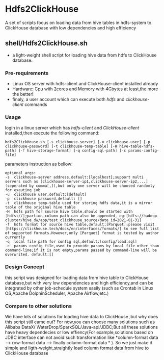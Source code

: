 # Hdfs2ClickHouse

A set of scripts focus on loading data from hive tables in hdfs-system to ClickHouse database with low dependencies and high efficiency

## shell/Hdfs2ClickHouse.sh

- a light-weight shell script for loading hive data from hdfs to ClickHouse database.


### Pre-requirements

- Linux OS server with hdfs-client and ClickHouse-client installed already
- Hardware: Cpu with 2cores and Memory with 4Gbytes at least,the more the better!
- finaly, a user account which can execute both *hdfs* and *clickhouse-client* commands

### Usage

login in a linux server which has *hdfs-client* and *ClickHouse-client* installed,then execute the following command:

```shell
hdfs2ClickHouse.sh [-s clickhouse-server] [-u clickhouse-user] [-p clickhouse-password] [-t clickhouse-temp-table] [-H hive-table-hdfs-path] [-f hive-storage-format] [-q config-sql-path] [-c params-config-file]
```

parameters instruction as bellow:

```
optional args:
-s  clickhouse-server address,default:[localhost];support multi servers such as [clickhouse-server-ip1,clickhouse-server-ip2,...](seperated by comma[,]),but only one server will be choosed randomly for exeuting job
-u  clickhouse user,default:[default]
-p  clickhouse password,default: []
-t  clickhouse temp-table used for storing hdfs data,it is a mirror table of the original hive table
-H  hdfs path for source hive table,should be started with [hdfs://];partion column path can also be appended, eg:[hdfs://hadoop-cluster/hive_dw/app/test_clickhouse_source/date_id=2021-01-31]
-f  hdfs format for source hive table,default:[Parquet];please visit [https://clickhouse.tech/docs/en/interfaces/formats/] to see full list of supported formats.However,only [Parquet] format is tested by author currently 
-q  local file path for config sql,default:[config/load.sql]
-c  params config file,used to provide params by local file other than command-line;if it is not empty,params passed by command-line will be overwrited. default:[]
```

### Design Concept
this script was designed for loading data from hive table to ClickHouse database,but with very low dependencies and high efficiency,and can be integrated by other job-schedule system easily (such as  Crontab in Linux OS,Apache DolphinScheduler, Apache Airflow,etc.)

### Compare to  other solutions
We have lots of solutions for loading hive data to ClickHouse ,but why does this script still came out?
For now,you can choose many solutions such as Alibaba DataX/ WaterDrop/SparkSQL/Java-api/JDBC;But all these solutions have heavy dependecies or low effiency(For example,solutions based on JDBC interface can not avoid such transformation like *column-format data --> row-format data --> finally column-format data * ). So we just make it simple and ligth-weight,straightly load column format data from hive to ClickHouse database
